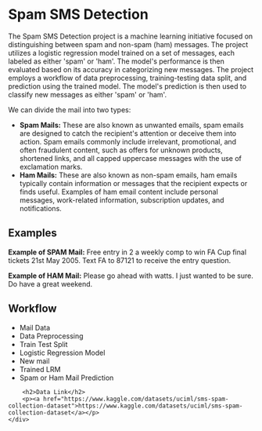 <!DOCTYPE html>
<html lang="en">
<head>
</head>
<body>
    <div class="container">
        <h1>Spam SMS Detection</h1>
        <p>The Spam SMS Detection project is a machine learning initiative focused on distinguishing between spam and non-spam (ham) messages. The project utilizes a logistic regression model trained on a set of messages, each labeled as either 'spam' or 'ham'. The model's performance is then evaluated based on its accuracy in categorizing new messages. The project employs a workflow of data preprocessing, training-testing data split, and prediction using the trained model. The model's prediction is then used to classify new messages as either 'spam' or 'ham'.</p>
        <p>We can divide the mail into two types:</p>
        <ul>
            <li><strong>Spam Mails:</strong> These are also known as unwanted emails, spam emails are designed to catch the recipient's attention or deceive them into action. Spam emails commonly include irrelevant, promotional, and often fraudulent content, such as offers for unknown products, shortened links, and all capped uppercase messages with the use of exclamation marks.</li>
            <li><strong>Ham Mails:</strong> These are also known as non-spam emails, ham emails typically contain information or messages that the recipient expects or finds useful. Examples of ham email content include personal messages, work-related information, subscription updates, and notifications.</li>
        </ul>
        <h2>Examples</h2>
        <div class="example">
            <p><strong>Example of SPAM Mail:</strong> Free entry in 2 a weekly comp to win FA Cup final tickets 21st May 2005. Text FA to 87121 to receive the entry question.</p>
        </div>
        <div class="example">
            <p><strong>Example of HAM Mail:</strong> Please go ahead with watts. I just wanted to be sure. Do have a great weekend.</p>
        </div>
        <h2>Workflow</h2>
        <ul>
            <li>Mail Data</li>
            <li>Data Preprocessing</li>
            <li>Train Test Split</li>
            <li>Logistic Regression Model</li>
            <li>New mail</li>
            <li>Trained LRM</li>
            <li>Spam or Ham Mail Prediction</li>
        </ul>

        <h2>Data Link</h2>
        <p><a href="https://www.kaggle.com/datasets/uciml/sms-spam-collection-dataset">https://www.kaggle.com/datasets/uciml/sms-spam-collection-dataset</a></p>
    </div>
</body>
</html>
